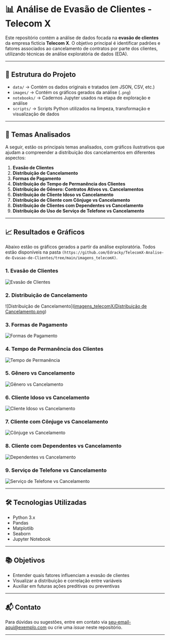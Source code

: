 # 📊 Análise de Evasão de Clientes - Telecom X

Este repositório contém a análise de dados focada na **evasão de clientes** da empresa fictícia **Telecom X**. O objetivo principal é identificar padrões e fatores associados ao cancelamento de contratos por parte dos clientes, utilizando técnicas de análise exploratória de dados (EDA).

---

## 🧱 Estrutura do Projeto

- `data/` → Contém os dados originais e tratados (em JSON, CSV, etc.)
- `images/` → Contém os gráficos gerados da análise (`.png`)
- `notebooks/` → Cadernos Jupyter usados na etapa de exploração e análise
- `scripts/` → Scripts Python utilizados na limpeza, transformação e visualização de dados

---

## 📌 Temas Analisados

A seguir, estão os principais temas analisados, com gráficos ilustrativos que ajudam a compreender a distribuição dos cancelamentos em diferentes aspectos:

1. **Evasão de Clientes**
2. **Distribuição de Cancelamento**
3. **Formas de Pagamento**
4. **Distribuição do Tempo de Permanência dos Clientes**
5. **Distribuição de Gênero: Contratos Ativos vs. Cancelamentos**
6. **Distribuição de Cliente Idoso vs Cancelamento**
7. **Distribuição de Cliente com Cônjuge vs Cancelamento**
8. **Distribuição de Clientes com Dependentes vs Cancelamento**
9. **Distribuição do Uso de Serviço de Telefone vs Cancelamento**

---

## 📈 Resultados e Gráficos

Abaixo estão os gráficos gerados a partir da análise exploratória. Todos estão disponíveis na pasta `(https://github.com/Edracky/TelecomX-Analise-de-Evasao-de-Clientes/tree/main/imagens_telecomX)`.

### 1. Evasão de Clientes
![Evasão de Clientes](images/evasao_clientes.png)

### 2. Distribuição de Cancelamento
![Distribuição de Cancelamento]([imagens_telecomX/Distribuição de Cancelamento.png](https://github.com/Edracky/TelecomX-Analise-de-Evasao-de-Clientes/blob/main/imagens_telecomX/Distribui%C3%A7%C3%A3o%20de%20Cancelamento.png))

### 3. Formas de Pagamento
![Formas de Pagamento](images/formas_pagamento.png)

### 4. Tempo de Permanência dos Clientes
![Tempo de Permanência](images/tempo_permanencia.png)

### 5. Gênero vs Cancelamento
![Gênero vs Cancelamento](images/genero_cancelamento.png)

### 6. Cliente Idoso vs Cancelamento
![Cliente Idoso vs Cancelamento](images/idoso_cancelamento.png)

### 7. Cliente com Cônjuge vs Cancelamento
![Cônjuge vs Cancelamento](images/conjuge_cancelamento.png)

### 8. Cliente com Dependentes vs Cancelamento
![Dependentes vs Cancelamento](images/dependentes_cancelamento.png)

### 9. Serviço de Telefone vs Cancelamento
![Serviço de Telefone vs Cancelamento](images/telefone_cancelamento.png)

---

## 🛠 Tecnologias Utilizadas

- Python 3.x
- Pandas
- Matplotlib
- Seaborn
- Jupyter Notebook

---

## 📚 Objetivos

- Entender quais fatores influenciam a evasão de clientes
- Visualizar a distribuição e correlação entre variáveis
- Auxiliar em futuras ações preditivas ou preventivas

---

## 📬 Contato

Para dúvidas ou sugestões, entre em contato via [seu-email-aqui@exemplo.com](mailto:seu-email-aqui@exemplo.com) ou crie uma *issue* neste repositório.

---


